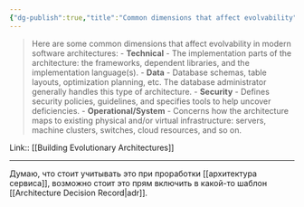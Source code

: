 ```yaml
---
{"dg-publish":true,"title":"Common dimensions that affect evolvability","tags":["quotes"],"date":"2022-09-02T22:34:29+03:00","modified_at":"2023-05-14T14:19:35+04:00","alias":"Common dimensions that affect evolvability","permalink":"/quotes/202209022234/","dgPassFrontmatter":true}
---
```



> Here are some common dimensions that affect evolvability in modern software architectures:
    - **Technical** - The implementation parts of the architecture: the frameworks, dependent libraries, and the implementation language(s).
    - **Data** - Database schemas, table layouts, optimization planning, etc. The database administrator generally handles this type of architecture.
    - **Security** - Defines security policies, guidelines, and specifies tools to help uncover deficiencies.
    - **Operational/System** - Concerns how the architecture maps to existing physical and/or virtual infrastructure: servers, machine clusters, switches, cloud resources, and so on.

Link:: [[Building Evolutionary Architectures]]

---

Думаю, что стоит учитывать это при проработки [[архитектура сервиса]], возможно стоит это прям включить в какой-то шаблон [[Architecture Decision Record|adr]].
